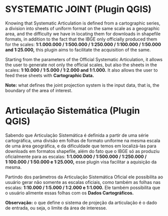 <h1>SYSTEMATIC JOINT (Plugin QGIS)</h1>
<p> Knowing that Systematic Articulation is defined from a cartographic series, a division into sheets of uniform format on the same scale as a geographic area, and the difficulty we have in locating them for downloads in shapefile formats, in addition to the fact that the IBGE only officially produced them for the scales: <b>1:1.000.000 / 1:500.000 / 1:250.000 / 1:100.000 / 1:50.000 and 1:25.000,</b> this plugin aims to facilitate the acquisition of the same.</p>
<p>Starting from the parameters of the Official Systematic Articulation, it allows the user to generate not only the official scales, but also the sheets in the scales: <b>1:10.000 / 1:5.000 / 1:2.000 and 1:1.000.</b> It also allows the user to feed these sheets with <b>Cartographic Data.</b></p>
<p><b>Note:</b> what defines the joint projection system is the input data, that is, the boundary of the area of ​​interest.</p>

<h1>Articulação Sistemática (Plugin QGIS)</h1>
<p>Sabendo que Articulação Sistemática é definida a partir de uma série cartográfica, uma divisão em folhas de formato uniforme na mesma escala de uma área geográfica, e da dificuldade que temos em localizá-las para downloads em formatos shapefile, além do fato que o IBGE só as produziu oficialmente para as escalas: <b>1:1.000.000 / 1:500.000 / 1:250.000 / 1:100.000 / 1:50.000 e 1:25.000,</b> esse plugin visa facilitar a aquisição da mesma.</p>
<p>Partindo dos parâmetros da Articulação Sistemática Oficial ele possibilita ao usuário gerar não somente as escalas oficiais, como também as folhas nas escalas: <b>1:10.000 / 1:5.000 / 1:2.000 e 1:1.000.</b>  Ele também possibilita que o usuário alimente essas folhas com os <b>Dados Cartográficos.</b></p>
<p><b color=#fff>Observação:</b> o que define o sistema de projeção da articulação é o dado de entrada, ou seja, o limite da área de interesse.</p>
